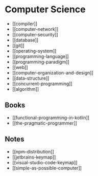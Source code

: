 # Computer Science

* [[compiler]]
* [[computer-network]]
* [[computer-security]]
* [[database]]
* [[git]]
* [[operating-system]]
* [[programming-language]]
* [[programming-paradigm]]
* [[web]]
* [[computer-organization-and-design]]
* [[data-structure]]
* [[concurrent-programming]]
* [[algorithm]]

## Books

* [[functional-programming-in-kotlin]]
* [[the-pragmatic-programmer]]

## Notes

* [[npm-distribution]]
* [[jetbrains-keymap]]
* [[visual-studio-code-keymap]]
* [[simple-as-possible-computer]]
